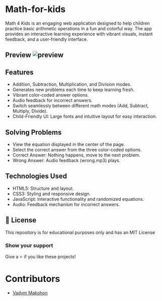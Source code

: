 # Math-for-kids
Math 4 Kids is an engaging web application designed to help children practice basic arithmetic operations in a fun and colorful way. The app provides an interactive learning experience with vibrant visuals, instant feedback, and a user-friendly interface.

## Preview ![preview](https://github.com/user-attachments/assets/c26c9c78-0d43-49e0-b441-9327cc3ec466)

## Features
- Addition, Subtraction, Multiplication, and Division modes.
- Generates new problems each time to keep learning fresh.
- Vibrant color-coded answer options.
- Audio feedback for incorrect answers.
- Switch seamlessly between different math modes (Add, Subtract, Multiply, Divide).
- Child-Friendly UI: Large fonts and intuitive layout for easy interaction.

## Solving Problems
- View the equation displayed in the center of the page.
- Select the correct answer from the three color-coded options.
- Correct Answer: Nothing happens, move to the next problem.
- Wrong Answer: Audio feedback (wrong.mp3) plays.

## Technologies Used
- HTML5: Structure and layout.
- CSS3: Styling and responsive design.
- JavaScript: Interactive functionality and randomized equations.
- Audio: Feedback mechanism for incorrect answers.

## 📜 License

This repository is for educational purposes only and has an MIT License

### Show your support

Give a ⭐ if you like these projects!

# Contributors

- [Vadym Makohon](https://github.com/VadymMakohon)
